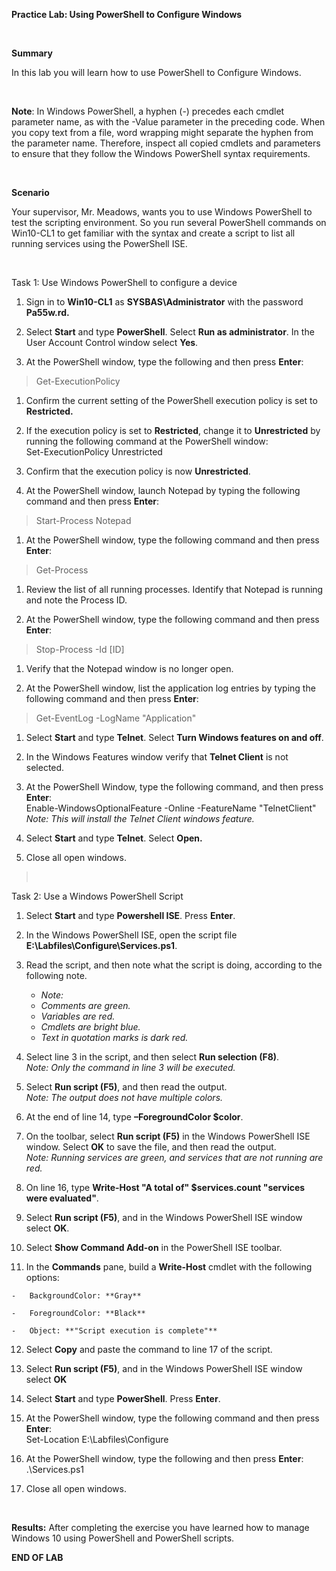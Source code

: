 **Practice Lab: Using PowerShell to Configure Windows**

 

**Summary**

In this lab you will learn how to use PowerShell to Configure Windows.

 

**Note**: In Windows PowerShell, a hyphen (-) precedes each cmdlet parameter
name, as with the -Value parameter in the preceding code. When you copy text
from a file, word wrapping might separate the hyphen from the parameter name.
Therefore, inspect all copied cmdlets and parameters to ensure that they follow
the Windows PowerShell syntax requirements.

 

**Scenario**

Your supervisor, Mr. Meadows, wants you to use Windows PowerShell to test the
scripting environment. So you run several PowerShell commands on Win10-CL1 to get
familiar with the syntax and create a script to list all running services using
the PowerShell ISE.

 

Task 1: Use Windows PowerShell to configure a device

1.  Sign in to **Win10-CL1** as **SYSBAS\\Administrator** with the password
    **Pa55w.rd.**

2.  Select **Start** and type **PowerShell**. Select **Run as administrator**.
    In the User Account Control window select **Yes**.

3.  At the PowerShell window, type the following and then press **Enter**:

>   Get-ExecutionPolicy

1.  Confirm the current setting of the PowerShell execution policy is set to
    **Restricted.**

2.  If the execution policy is set to **Restricted**, change it to
    **Unrestricted** by running the following command at the PowerShell window:  
    Set-ExecutionPolicy Unrestricted

3.  Confirm that the execution policy is now **Unrestricted**.

4.  At the PowerShell window, launch Notepad by typing the following command and
    then press **Enter**:

>   Start-Process Notepad

1.  At the PowerShell window, type the following command and then press
    **Enter**:

>   Get-Process

1.  Review the list of all running processes. Identify that Notepad is running
    and note the Process ID.

2.  At the PowerShell window, type the following command and then press
    **Enter**:

>   Stop-Process -Id [ID]

1.  Verify that the Notepad window is no longer open.

2.  At the PowerShell window, list the application log entries by typing the
    following command and then press **Enter**:

>   Get-EventLog -LogName "Application"

1.  Select **Start** and type **Telnet**. Select **Turn Windows features on and
    off**.

2.  In the Windows Features window verify that **Telnet Client** is not
    selected.

3.  At the PowerShell Window, type the following command, and then press
    **Enter**:  
    Enable-WindowsOptionalFeature -Online -FeatureName "TelnetClient"  
    *Note: This will install the Telnet Client windows feature.*

4.  Select **Start** and type **Telnet**. Select **Open.**

5.  Close all open windows.

>    

Task 2: Use a Windows PowerShell Script


1.  Select **Start** and type **Powershell ISE**. Press **Enter**.

2.  In the Windows PowerShell ISE, open the script file
    **E:\\Labfiles\\Configure\\Services.ps1**.

3.  Read the script, and then note what the script is doing, according to the
    following note.

    -   _Note:_
    -   _Comments are green._
    -   _Variables are red._
    -   _Cmdlets are bright blue._
    -   _Text in quotation marks is dark red._

4.  Select line 3 in the script, and then select **Run selection (F8)**.  
    *Note: Only the command in line 3 will be executed.*

5.  Select **Run script (F5)**, and then read the output.  
    *Note: The output does not have multiple colors.*

6.  At the end of line 14, type **–ForegroundColor $color**.

7.  On the toolbar, select **Run script (F5)** in the Windows PowerShell ISE
    window. Select **OK** to save the file, and then read the output.  
    *Note: Running services are green, and services that are not running are
    red.*

8.  On line 16, type **Write-Host "A total of" \$services.count "services were
    evaluated"**.

9.  Select **Run script (F5)**, and in the Windows PowerShell ISE window select
    **OK**.

10.  Select **Show Command Add-on** in the PowerShell ISE toolbar.

11.  In the **Commands** pane, build a **Write-Host** cmdlet with the following
    options:

    -   BackgroundColor: **Gray**

    -   ForegroundColor: **Black**

    -   Object: **"Script execution is complete"**

12.  Select **Copy** and paste the command to line 17 of the script.

13. Select **Run script (F5)**, and in the Windows PowerShell ISE window select
    **OK**

14. Select **Start** and type **PowerShell**. Press **Enter**.

15. At the PowerShell window, type the following command and then press
    **Enter**:  
    Set-Location E:\\Labfiles\\Configure

16. At the PowerShell window, type the following and then press **Enter**:  
    .\\Services.ps1

17. Close all open windows.

 

**Results:** After completing the exercise you have learned how to manage
Windows 10 using PowerShell and PowerShell scripts.

**END OF LAB**
